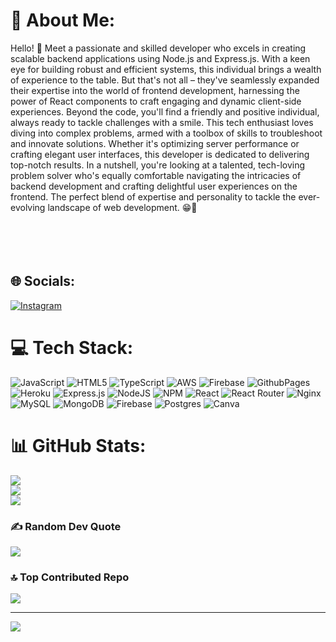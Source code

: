 # 💫 About Me:
Hello! 👋 Meet a passionate and skilled developer who excels in creating scalable backend applications using Node.js and Express.js. With a keen eye for building robust and efficient systems, this individual brings a wealth of experience to the table. But that's not all – they've seamlessly expanded their expertise into the world of frontend development, harnessing the power of React components to craft engaging and dynamic client-side experiences. Beyond the code, you'll find a friendly and positive individual, always ready to tackle challenges with a smile. This tech enthusiast loves diving into complex problems, armed with a toolbox of skills to troubleshoot and innovate solutions. Whether it's optimizing server performance or crafting elegant user interfaces, this developer is dedicated to delivering top-notch results. In a nutshell, you're looking at a talented, tech-loving problem solver who's equally comfortable navigating the intricacies of backend development and crafting delightful user experiences on the frontend. The perfect blend of expertise and personality to tackle the ever-evolving landscape of web development. 😁🚀<br><br><br><br><br>


## 🌐 Socials:
[![Instagram](https://img.shields.io/badge/Instagram-%23E4405F.svg?logo=Instagram&logoColor=white)](https://instagram.com/__viyaa._) 

# 💻 Tech Stack:
![JavaScript](https://img.shields.io/badge/javascript-%23323330.svg?style=for-the-badge&logo=javascript&logoColor=%23F7DF1E) ![HTML5](https://img.shields.io/badge/html5-%23E34F26.svg?style=for-the-badge&logo=html5&logoColor=white) ![TypeScript](https://img.shields.io/badge/typescript-%23007ACC.svg?style=for-the-badge&logo=typescript&logoColor=white) ![AWS](https://img.shields.io/badge/AWS-%23FF9900.svg?style=for-the-badge&logo=amazon-aws&logoColor=white) ![Firebase](https://img.shields.io/badge/firebase-%23039BE5.svg?style=for-the-badge&logo=firebase) ![GithubPages](https://img.shields.io/badge/github%20pages-121013?style=for-the-badge&logo=github&logoColor=white) ![Heroku](https://img.shields.io/badge/heroku-%23430098.svg?style=for-the-badge&logo=heroku&logoColor=white) ![Express.js](https://img.shields.io/badge/express.js-%23404d59.svg?style=for-the-badge&logo=express&logoColor=%2361DAFB) ![NodeJS](https://img.shields.io/badge/node.js-6DA55F?style=for-the-badge&logo=node.js&logoColor=white) ![NPM](https://img.shields.io/badge/NPM-%23CB3837.svg?style=for-the-badge&logo=npm&logoColor=white) ![React](https://img.shields.io/badge/react-%2320232a.svg?style=for-the-badge&logo=react&logoColor=%2361DAFB) ![React Router](https://img.shields.io/badge/React_Router-CA4245?style=for-the-badge&logo=react-router&logoColor=white) ![Nginx](https://img.shields.io/badge/nginx-%23009639.svg?style=for-the-badge&logo=nginx&logoColor=white) ![MySQL](https://img.shields.io/badge/mysql-%2300000f.svg?style=for-the-badge&logo=mysql&logoColor=white) ![MongoDB](https://img.shields.io/badge/MongoDB-%234ea94b.svg?style=for-the-badge&logo=mongodb&logoColor=white) ![Firebase](https://img.shields.io/badge/Firebase-039BE5?style=for-the-badge&logo=Firebase&logoColor=white) ![Postgres](https://img.shields.io/badge/postgres-%23316192.svg?style=for-the-badge&logo=postgresql&logoColor=white) ![Canva](https://img.shields.io/badge/Canva-%2300C4CC.svg?style=for-the-badge&logo=Canva&logoColor=white)
# 📊 GitHub Stats:
![](https://github-readme-stats.vercel.app/api?username=Sviyas&count_private=true&theme=radical&include_all_commits=true)<br/>
![](https://github-readme-streak-stats.herokuapp.com/?user=Sviyas&theme=radical&hide_border=false)<br/>
![](https://github-readme-stats.vercel.app/api/top-langs/?username=Sviyas&theme=radical&hide_border=false&include_all_commits=true&count_private=true&layout=compact)

### ✍️ Random Dev Quote
![](https://quotes-github-readme.vercel.app/api?type=horizontal&theme=radical)

### 🔝 Top Contributed Repo
![](https://github-contributor-stats.vercel.app/api?username=Sviyas&limit=5&theme=nord&combine_all_yearly_contributions=true)

---
[![](https://visitcount.itsvg.in/api?id=Sviyas&icon=6&color=10)](https://visitcount.itsvg.in)

<!-- Proudly created with GPRM ( https://gprm.itsvg.in ) -->
